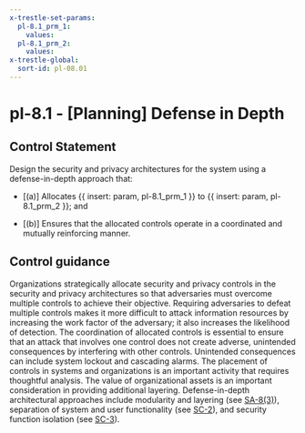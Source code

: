 ```yaml
---
x-trestle-set-params:
  pl-8.1_prm_1:
    values:
  pl-8.1_prm_2:
    values:
x-trestle-global:
  sort-id: pl-08.01
---
```


# pl-8.1 - \[Planning\] Defense in Depth

## Control Statement

Design the security and privacy architectures for the system using a defense-in-depth approach that:

- \[(a)\] Allocates {{ insert: param, pl-8.1_prm_1 }} to {{ insert: param, pl-8.1_prm_2 }}; and

- \[(b)\] Ensures that the allocated controls operate in a coordinated and mutually reinforcing manner.

## Control guidance

Organizations strategically allocate security and privacy controls in the security and privacy architectures so that adversaries must overcome multiple controls to achieve their objective. Requiring adversaries to defeat multiple controls makes it more difficult to attack information resources by increasing the work factor of the adversary; it also increases the likelihood of detection. The coordination of allocated controls is essential to ensure that an attack that involves one control does not create adverse, unintended consequences by interfering with other controls. Unintended consequences can include system lockout and cascading alarms. The placement of controls in systems and organizations is an important activity that requires thoughtful analysis. The value of organizational assets is an important consideration in providing additional layering. Defense-in-depth architectural approaches include modularity and layering (see [SA-8(3)](#sa-8.3)), separation of system and user functionality (see [SC-2](#sc-2)), and security function isolation (see [SC-3](#sc-3)).
